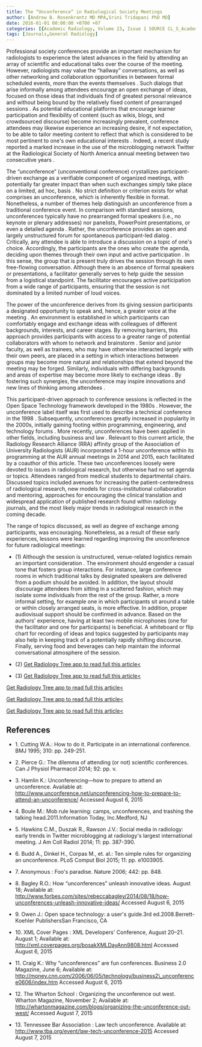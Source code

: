 ```yaml
---
title: The “Unconference” in Radiological Society Meetings
author: [Andrew B. Rosenkrantz MD MPA,Srini Tridapani PhD MD]
date: 2016-01-01 00:00:00 +0700 +07
categories: [{Academic Radiology, Volume 23, Issue 1 SOURCE CL_S_AcademicRadiologyVolume23Issue1 1}]
tags: [Journals,General Radiology]
---
```

Professional society conferences provide an important mechanism for radiologists to experience the latest advances in the field by attending an array of scientific and educational talks over the course of the meeting. However, radiologists may value the “hallway” conversations, as well as other networking and collaboration opportunities in between formal scheduled events, more than the events themselves . Such dialogs that arise informally among attendees encourage an open exchange of ideas, focused on those ideas that individuals find of greatest personal relevance and without being bound by the relatively fixed content of prearranged sessions . As potential educational platforms that encourage learner participation and flexibility of content (such as wikis, blogs, and crowdsourced discourse) become increasingly prevalent, conference attendees may likewise experience an increasing desire, if not expectation, to be able to tailor meeting content to reflect that which is considered to be most pertinent to one's own educational interests . Indeed, a recent study reported a marked increase in the use of the microblogging network Twitter at the Radiological Society of North America annual meeting between two consecutive years .

The “unconference” (unconventional conference) crystallizes participant-driven exchange as a verifiable component of organized meetings, with potentially far greater impact than when such exchanges simply take place on a limited, ad hoc, basis . No strict definition or criterion exists for what comprises an unconference, which is inherently flexible in format. Nonetheless, a number of themes help distinguish an unconference from a traditional conference event. In comparison with standard sessions, unconferences typically have no prearranged formal speakers (i.e., no keynote or plenary addresses) nor panelists, PowerPoint presentations, or even a detailed agenda . Rather, the unconference provides an open and largely unstructured forum for spontaneous participant-led dialog . Critically, any attendee is able to introduce a discussion on a topic of one's choice. Accordingly, the participants are the ones who create the agenda, deciding upon themes through their own input and active participation . In this sense, the group that is present truly drives the session through its own free-flowing conversation. Although there is an absence of formal speakers or presentations, a facilitator generally serves to help guide the session from a logistical standpoint. The facilitator encourages active participation from a wide range of participants, ensuring that the session is not dominated by a limited number of loud voices.

The power of the unconference derives from its giving session participants a designated opportunity to speak and, hence, a greater voice at the meeting . An environment is established in which participants can comfortably engage and exchange ideas with colleagues of different backgrounds, interests, and career stages. By removing barriers, this approach provides participants with access to a greater range of potential collaborators with whom to network and brainstorm . Senior and junior faculty, as well as trainees, who may have otherwise interacted largely with their own peers, are placed in a setting in which interactions between groups may become more natural and relationships that extend beyond the meeting may be forged. Similarly, individuals with differing backgrounds and areas of expertise may become more likely to exchange ideas . By fostering such synergies, the unconference may inspire innovations and new lines of thinking among attendees .

This participant-driven approach to conference sessions is reflected in the Open Space Technology framework developed in the 1980s . However, the unconference label itself was first used to describe a technical conference in the 1998 . Subsequently, unconferences greatly increased in popularity in the 2000s, initially gaining footing within programming, engineering, and technology forums . More recently, unconferences have been applied in other fields, including business and law . Relevant to this current article, the Radiology Research Alliance (RRA) affinity group of the Association of University Radiologists (AUR) incorporated a 1-hour unconference within its programming at the AUR annual meetings in 2014 and 2015, each facilitated by a coauthor of this article. These two unconferences loosely were devoted to issues in radiological research, but otherwise had no set agenda or topics. Attendees ranged from medical students to departmental chairs. Discussed topics included avenues for increasing the patient-centeredness of radiological research, new models for cross-institutional collaboration and mentoring, approaches for encouraging the clinical translation and widespread application of published research found within radiology journals, and the most likely major trends in radiological research in the coming decade.

The range of topics discussed, as well as degree of exchange among participants, was encouraging. Nonetheless, as a result of these early experiences, lessons were learned regarding improving the unconference for future radiological meetings:

- (1)
Although the session is unstructured, venue-related logistics remain an important consideration . The environment should engender a casual tone that fosters group interactions. For instance, large conference rooms in which traditional talks by designated speakers are delivered from a podium should be avoided. In addition, the layout should discourage attendees from sitting in a scattered fashion, which may isolate some individuals from the rest of the group. Rather, a more informal setting, for example one in which participants sit around a table or within closely arranged seats, is more effective. In addition, proper audiovisual support should be confirmed in advance. Based on the authors' experience, having at least two mobile microphones (one for the facilitator and one for participants) is beneficial. A whiteboard or flip chart for recording of ideas and topics suggested by participants may also help in keeping track of a potentially rapidly shifting discourse. Finally, serving food and beverages can help maintain the informal conversational atmosphere of the session.

- (2)
[Get Radiology Tree app to read full this article<](https://clinicalpub.com/app)

- (3)
[Get Radiology Tree app to read full this article<](https://clinicalpub.com/app)


[Get Radiology Tree app to read full this article<](https://clinicalpub.com/app)

[Get Radiology Tree app to read full this article<](https://clinicalpub.com/app)

[Get Radiology Tree app to read full this article<](https://clinicalpub.com/app)

## References

- 1\. Cutting W.A.: How to do it. Participate in an international conference. BMJ 1995; 310: pp. 249-251.


- 2\. Pierce G.: The dilemma of attending (or not) scientific conferences. Can J Physiol Pharmacol 2014; 92: pp. v.


- 3\. Hamlin K.: Unconferencing—how to prepare to attend an unconference. Available at: http://www.unconference.net/unconferencing-how-to-prepare-to-attend-an-unconference/ Accessed August 6, 2015


- 4\. Boule M.: Mob rule learning: camps, unconferences, and trashing the talking head.2011.Information Today, Inc.Medford, NJ


- 5\. Hawkins C.M., Duszak R., Rawson J.V.: Social media in radiology: early trends in Twitter microblogging at radiology's largest international meeting. J Am Coll Radiol 2014; 11: pp. 387-390.


- 6\. Budd A., Dinkel H., Corpas M., et. al.: Ten simple rules for organizing an unconference. PLoS Comput Biol 2015; 11: pp. e1003905.


- 7\. Anonymous : Foo's paradise. Nature 2006; 442: pp. 848.


- 8\. Bagley R.O.: How “unconferences” unleash innovative ideas. August 18; Available at: http://www.forbes.com/sites/rebeccabagley/2014/08/18/how-unconferences-unleash-innovative-ideas/ Accessed August 6, 2015


- 9\. Owen J.: Open space technology: a user's guide.3rd ed.2008.Berrett-Koehler PublishersSan Francisco, CA


- 10\. XML Cover Pages : XML Developers' Conference, August 20–21. August 1; Available at: http://xml.coverpages.org/bosakXMLDayAnn9808.html Accessed August 6, 2015


- 11\. Craig K.: Why “unconferences” are fun conferences. Business 2.0 Magazine, June 6; Available at: http://money.cnn.com/2006/06/05/technology/business2\_unconference0606/index.htm Accessed August 6, 2015


- 12\. The Wharton School : Organizing the unconference out west. Wharton Magazine, November 2; Available at: http://whartonmagazine.com/blogs/organizing-the-unconference-out-west/ Accessed August 7, 2015


- 13\. Tennessee Bar Association : Law tech unconference. Available at: http://www.tba.org/event/law-tech-unconference-2015 Accessed August 7, 2015